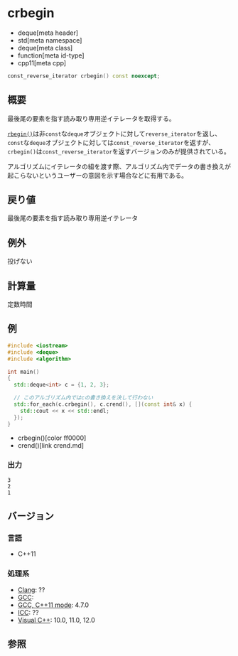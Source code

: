 # crbegin
* deque[meta header]
* std[meta namespace]
* deque[meta class]
* function[meta id-type]
* cpp11[meta cpp]

```cpp
const_reverse_iterator crbegin() const noexcept;
```

## 概要
最後尾の要素を指す読み取り専用逆イテレータを取得する。

[`rbegin()`](rbegin.md)は非`const`な`deque`オブジェクトに対して`reverse_iterator`を返し、`const`な`deque`オブジェクトに対しては`const_reverse_iterator`を返すが、`crbegin()`は`const_reverse_iterator`を返すバージョンのみが提供されている。

アルゴリズムにイテレータの組を渡す際、アルゴリズム内でデータの書き換えが起こらないというユーザーの意図を示す場合などに有用である。


## 戻り値
最後尾の要素を指す読み取り専用逆イテレータ


## 例外
投げない


## 計算量
定数時間


## 例
```cpp example
#include <iostream>
#include <deque>
#include <algorithm>

int main()
{
  std::deque<int> c = {1, 2, 3};

  // このアルゴリズム内ではcの書き換えを決して行わない
  std::for_each(c.crbegin(), c.crend(), [](const int& x) {
    std::cout << x << std::endl;
  });
}
```
* crbegin()[color ff0000]
* crend()[link crend.md]

### 出力
```
3
2
1
```

## バージョン
### 言語
- C++11

### 処理系
- [Clang](/implementation.md#clang): ??
- [GCC](/implementation.md#gcc): 
- [GCC, C++11 mode](/implementation.md#gcc): 4.7.0
- [ICC](/implementation.md#icc): ??
- [Visual C++](/implementation.md#visual_cpp): 10.0, 11.0, 12.0


## 参照


